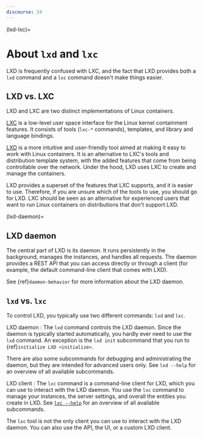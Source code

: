 ```yaml
---
discourse: 24
---
```


(lxd-lxc)=
# About `lxd` and `lxc`

LXD is frequently confused with LXC, and the fact that LXD provides both a `lxd` command and a `lxc` command doesn't make things easier.

## LXD vs. LXC

LXD and LXC are two distinct implementations of Linux containers.

[LXC](https://linuxcontainers.org/lxc/introduction/) is a low-level user space interface for the Linux kernel containment features.
It consists of tools (`lxc-*` commands), templates, and library and language bindings.

[LXD](https://canonical.com/lxd) is a more intuitive and user-friendly tool aimed at making it easy to work with Linux containers.
It is an alternative to LXC's tools and distribution template system, with the added features that come from being controllable over the network.
Under the hood, LXD uses LXC to create and manage the containers.

LXD provides a superset of the features that LXC supports, and it is easier to use.
Therefore, if you are unsure which of the tools to use, you should go for LXD.
LXC should be seen as an alternative for experienced users that want to run Linux containers on distributions that don't support LXD.

(lxd-daemon)=
## LXD daemon

The central part of LXD is its daemon.
It runs persistently in the background, manages the instances, and handles all requests.
The daemon provides a REST API that you can access directly or through a client (for example, the default command-line client that comes with LXD).

See {ref}`daemon-behavior` for more information about the LXD daemon.

## `lxd` vs. `lxc`

To control LXD, you typically use two different commands: `lxd` and `lxc`.

LXD daemon
: The `lxd` command controls the LXD daemon.
  Since the daemon is typically started automatically, you hardly ever need to use the `lxd` command.
  An exception is the `lxd init` subcommand that you run to {ref}`initialize LXD <initialize>`.

  There are also some subcommands for debugging and administrating the daemon, but they are intended for advanced users only.
  See `lxd --help` for an overview of all available subcommands.

LXD client
: The `lxc` command is a command-line client for LXD, which you can use to interact with the LXD daemon.
  You use the `lxc` command to manage your instances, the server settings, and overall the entities you create in LXD.
  See [`lxc --help`](lxc.md) for an overview of all available subcommands.

  The `lxc` tool is not the only client you can use to interact with the LXD daemon.
  You can also use the API, the UI, or a custom LXD client.
